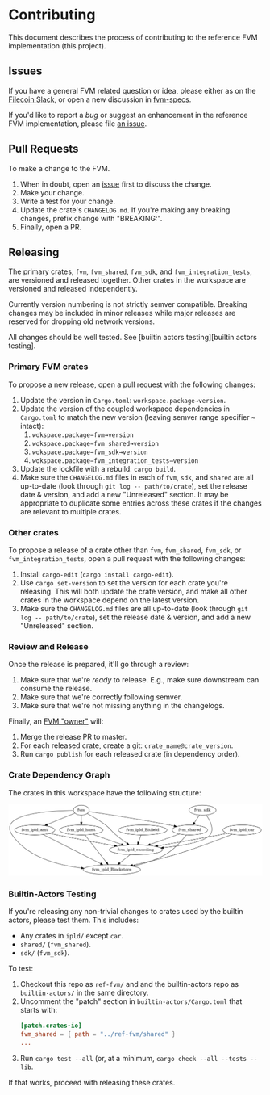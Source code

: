 # Contributing

This document describes the process of contributing to the reference FVM implementation (this project).

## Issues

If you have a general FVM related question or idea, please either as on the [Filecoin Slack][chat], or open
a new discussion in [fvm-specs][discuss].

If you'd like to report a _bug_ or suggest an enhancement in the reference FVM implementation, please file [an issue][issue].

## Pull Requests

To make a change to the FVM.

1. When in doubt, open an [issue][] first to discuss the change.
2. Make your change.
3. Write a test for your change.
4. Update the crate's `CHANGELOG.md`. If you're making any breaking changes, prefix change with
   "BREAKING:".
5. Finally, open a PR.

## Releasing

The primary crates, `fvm`, `fvm_shared`, `fvm_sdk`, and `fvm_integration_tests`, are versioned and
released together. Other crates in the workspace are versioned and released independently.

Currently version numbering is not strictly semver compatible. Breaking changes may be included in
minor releases while major releases are reserved for dropping old network versions.

All changes should be well tested. See [builtin actors testing][builtin actors testing].

### Primary FVM crates

To propose a new release, open a pull request with the following changes:

1. Update the version in `Cargo.toml`: `workspace.package→version`.
2. Update the version of the coupled workspace dependencies in `Cargo.toml` to match the new version
   (leaving semver range specifier `~` intact):
   1. `wokspace.package→fvm→version`
   2. `wokspace.package→fvm_shared→version`
   3. `wokspace.package→fvm_sdk→version`
   4. `wokspace.package→fvm_integration_tests→version`
3. Update the lockfile with a rebuild: `cargo build`.
4. Make sure the `CHANGELOG.md` files in each of `fvm`, `sdk`, and `shared` are all up-to-date (look
   through `git log -- path/to/crate`), set the release date & version, and add a new "Unreleased"
   section. It may be appropriate to duplicate some entries across these crates if the changes are
   relevant to multiple crates.

### Other crates

To propose a release of a crate other than `fvm`, `fvm_shared`, `fvm_sdk`, or
`fvm_integration_tests`, open a pull request with the following changes:

1. Install `cargo-edit` (`cargo install cargo-edit`).
2. Use `cargo set-version` to set the version for each crate you're releasing. This will both
   update the crate version, and make all other crates in the workspace depend on the latest version.
3. Make sure the `CHANGELOG.md` files are all up-to-date (look through `git log -- path/to/crate`),
   set the release date & version, and add a new "Unreleased" section.

### Review and Release

Once the release is prepared, it'll go through a review:

1. Make sure that we're _ready_ to release. E.g., make sure downstream can consume the release.
2. Make sure that we're correctly following semver.
3. Make sure that we're not missing anything in the changelogs.

Finally, an [FVM "owner"](https://github.com/orgs/filecoin-project/teams/fvm-crate-owners/members) will:

1. Merge the release PR to master.
2. For each released crate, create a git: `crate_name@crate_version`.
3. Run `cargo publish` for each released crate (in dependency order).

### Crate Dependency Graph

The crates in this workspace have the following structure:

![Workspace Graph](./doc/workspace.png)

### Builtin-Actors Testing

If you're releasing any non-trivial changes to crates used by the builtin actors, please test them. This includes:

- Any crates in `ipld/` except `car`.
- `shared/` (`fvm_shared`).
- `sdk/` (`fvm_sdk`).

To test:

1. Checkout this repo as `ref-fvm/` and and the builtin-actors repo as `builtin-actors/` in the same directory.
2. Uncomment the "patch" section in `builtin-actors/Cargo.toml` that starts with:
    ```toml
    [patch.crates-io]
    fvm_shared = { path = "../ref-fvm/shared" }
    ...
    ```
3. Run `cargo test --all` (or, at a minimum, `cargo check --all --tests --lib`.

If that works, proceed with releasing these crates.

[chat]: https://docs.filecoin.io/about-filecoin/chat-and-discussion-forums/#chat
[discuss]: https://github.com/filecoin-project/fvm-specs/discussions
[issue]: https://github.com/filecoin-project/ref-fvm/issues
